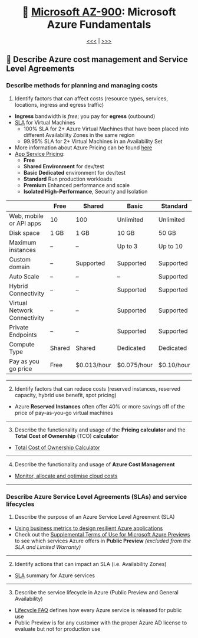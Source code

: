 <div align="center">
      
# 🧱 [Microsoft AZ-900](az-900-index.md): Microsoft Azure Fundamentals
      
[<<<](az-900-part5.md) | [>>>](az-900-part1.md)
      
</div>


## 🤑 Describe **Azure cost management** and **Service Level Agreements**

### Describe methods for planning and managing costs
1. Identify factors that can affect costs (resource types, services, locations, ingress and egress traffic)
+ **Ingress** bandwidth is _free_; you pay for **egress** (outbound)
+ [SLA](https://azure.microsoft.com/en-us/support/legal/sla/virtual-machines/v1_9/) for Virtual Machines
  - 100% SLA for 2+ Azure Virtual Machines that have been placed into different Availability Zones in the same region
  - 99.95% SLA for 2+ Virtual Machines in an Availability Set
+ More information about Azure Pricing can be found [here](https://azure.microsoft.com/en-in/pricing/#product-pricing)
+ [App Service Pricing](https://azure.microsoft.com/en-in/pricing/details/app-service/windows/):
    - **Free**
    - **Shared Environment** for dev/test
    - **Basic Dedicated** environment for dev/test
    - **Standard** Run production workloads
    - **Premium** Enhanced performance and scale
    - **Isolated High-Performance**, Security and Isolation


|                              | Free   | Shared      | Basic       | Standard   | Premium    | Isolated   |
|------------------------------|--------|-------------|-------------|------------|------------|------------|
| Web, mobile or API apps      | 10     | 100         | Unlimited   | Unlimited  | Unlimited  | Unlimited  |
| Disk space                   | 1 GB   | 1 GB        | 10 GB       | 50 GB      | 250 GB     | 1 TB       |
| Maximum instances            | –      | –           | Up to 3     | Up to 10   | Up to 30   | Up to 100  |
| Custom domain                | –      | Supported   | Supported   | Supported  | Supported  | Supported  |
| Auto Scale                   | –      | –           | –           | Supported  | Supported  | Supported  |
| Hybrid Connectivity          | –      | –           | Supported   | Supported  | Supported  | Supported  |
| Virtual Network Connectivity | –      | –           | Supported   | Supported  | Supported  | Supported  |
| Private Endpoints            | –      | –           | Supported   | Supported  | Supported  | Supported  |
| Compute Type                 | Shared | Shared      | Dedicated   | Dedicated  | Dedicated  | Isolated   |
| Pay as you go price          | Free   | $0.013/hour | $0.075/hour | $0.10/hour | $0.20/hour | $0.40/hour |


- - -

2. Identify factors that can reduce costs (reserved instances, reserved capacity, hybrid use benefit, spot pricing)
+ Azure **Reserved Instances** often offer 40% or more savings off of the price of pay-as-you-go virtual machines


- - -

3. Describe the functionality and usage of the **Pricing calculator** and the **Total Cost of Ownership** (TCO) **calculator**
+ [Total Cost of Ownership Calculator](https://azure.microsoft.com/en-in/pricing/tco/calculator/)


- - -

4. Describe the functionality and usage of **Azure Cost Management**
+ [Monitor, allocate and optimise cloud costs](https://learn.microsoft.com/en-us/training/modules/analyze-costs-create-budgets-azure-cost-management/?WT.mc_id=AZ-MVP-5003556)

- - -

### Describe Azure Service Level Agreements (SLAs) and service lifecycles
1. Describe the purpose of an Azure Service Level Agreement (SLA)
+ [Using business metrics to design resilient Azure applications](https://learn.microsoft.com/en-us/azure/architecture/framework/resiliency/business-metrics#understand-service-levelagreements)
+ Check out the [Supplemental Terms of Use for Microsoft Azure Previews](https://azure.microsoft.com/en-us/support/legal/preview-supplemental-terms/) to see which services Azure offers in **Public Preview** _(excluded from the SLA and Limited Warranty)_

- - -

2. Identify actions that can impact an SLA (i.e. Availability Zones)
+ [SLA](https://azure.microsoft.com/en-gb/support/legal/sla/summary/) summary for Azure services


- - -

3. Describe the service lifecycle in Azure (Public Preview and General Availability)
+ [Lifecycle FAQ](https://learn.microsoft.com/en-us/lifecycle/faq/azure?WT.mc_id=AZ-MVP-5003556) defines how every Azure service is released for public use
+ Public Preview is for any customer with the proper Azure AD license to evaluate but not for production use
